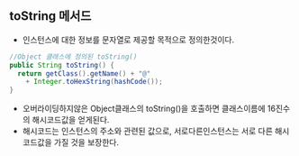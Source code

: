 ## toString 메서드
  - 인스턴스에 대한 정보를 문자열로 제공할 목적으로 정의한것이다.
  ```java
  //Object 클래스에 정의된 toString()
  public String toString() {
    return getClass().getName() + "@"
      + Integer.toHexString(hashCode());
  }
  ```
  - 오버라이딩하지않은 Object클래스의 toString()을 호출하면 클래스이름에 16진수의 해시코드값을 얻게된다.
  - 해시코드는 인스턴스의 주소와 관련된 값으로, 서로다른인스턴스는 서로 다른 해시코드값을 가질 것을 보장한다.

